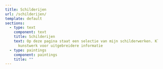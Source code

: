 ```yaml
---
title: Schilderijen
url: /schilderijen/
template: default
sections:
  - type: text
    component: text
    title: Schilderijen
    text: O﻿p deze pagina staat een selectie van mijn schilderwerken. Klik op het
      kunstwerk voor uitgebreidere informatie
  - type: paintings
    component: paintings
    title: ""
---
```

